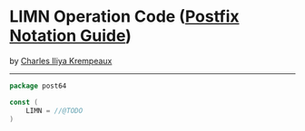 # LIMN Operation Code ([Postfix Notation Guide](../../README.md))

by [Charles Iliya Krempeaux](http://changelog.ca/)

---

```go
package post64

const (
	LIMN = //@TODO
)
```
